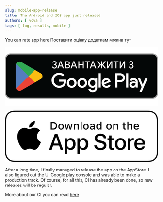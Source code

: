 ```yaml
---
slug: mobile-app-release
title: The Android and IOS app just released
authors: [ vova ]
tags: [ log, results, mobile ]
---
```


You can rate app here
Поставити оцінку додаткам можна тут

[![Google play logo](google-play-badge.png)](https://play.google.com/store/apps/details?id=org.mixdrinks.app&pcampaignid=pcampaignidMKT-Other-global-all-co-prtnr-py-PartBadge-Mar2515-1)

[![App store logo](app-store-badge.png)](https://apps.apple.com/app/id6447103081)

After a long time, I finally managed to release the app on the AppStore. I also figured out the UI Google play console
and was able to make a production track. Of course, for all this, CI has already been done, so new releases will be regular.

More about our CI you can read [here](https://medium.com/mobile-app-development-publication/implementing-ci-cd-for-jetbrains-compose-multiplatform-android-and-ios-apps-using-github-actions-830fe7b98c89)
